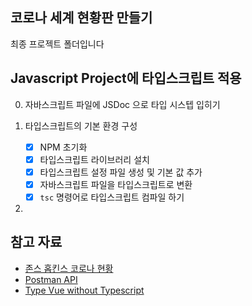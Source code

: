 ## 코로나 세계 현황판 만들기

최종 프로젝트 폴더입니다

## Javascript Project에 타입스크립트 적용

0. 자바스크립트 파일에 JSDoc 으로 타입 시스텝 입히기
1. 타입스크립트의 기본 환경 구성

    - [x] NPM 초기화
    - [x] 타입스크립트 라이브러리 설치
    - [x] 타입스크립트 설정 파일 생성 및 기본 값 추가
    - [x] 자바스크립트 파일을 타입스크립트로 변환
    - [x] `tsc` 명령어로 타입스크립트 컴파일 하기

2.

## 참고 자료

-   [존스 홉킨스 코로나 현황](https://www.arcgis.com/apps/opsdashboard/index.html#/bda7594740fd40299423467b48e9ecf6)
-   [Postman API](https://documenter.getpostman.com/view/10808728/SzS8rjbc?version=latest#27454960-ea1c-4b91-a0b6-0468bb4e6712)
-   [Type Vue without Typescript](https://blog.usejournal.com/type-vue-without-typescript-b2b49210f0b)
